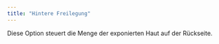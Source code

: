 ```yaml
---
title: "Hintere Freilegung"
---
```


Diese Option steuert die Menge der exponierten Haut auf der Rückseite.


